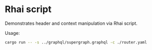 # Rhai script

Demonstrates header and context manipulation via Rhai script.

Usage:
```bash
cargo run -- -s ../graphql/supergraph.graphql -c ./router.yaml
```
